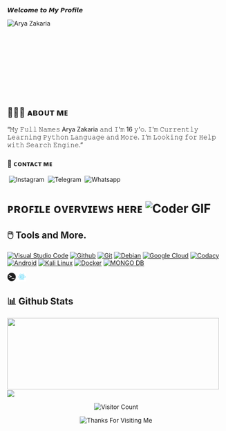 𝙒𝙚𝙡𝙘𝙤𝙢𝙚 𝙩𝙤 𝙈𝙮 𝙋𝙧𝙤𝙛𝙞𝙡𝙚
<!-- Footer -->
<div align="left">
<img alt="Arya Zakaria" height="200" width="100%" src="https://github.com/aryazakaria01/Arya Zakaria/raw/Arya Zakaria/Profile/iamaryazakaria.gif" width="200" height="140" align="right">
<br />

<h2 align="left">👨🏻‍💻 ᴀʙᴏᴜᴛ ᴍᴇ </h2>
“𝙼𝚢 𝙵𝚞𝚕𝚕 𝙽𝚊𝚖𝚎𝚜 Arya Zakaria 𝚊𝚗𝚍 𝙸'𝚖 16 𝚢'𝚘.
𝙸'𝚖 𝙲𝚞𝚛𝚛𝚎𝚗𝚝𝚕𝚢 𝙻𝚎𝚊𝚛𝚗𝚒𝚗𝚐 𝙿𝚢𝚝𝚑𝚘𝚗 𝙻𝚊𝚗𝚐𝚞𝚊𝚐𝚎 𝚊𝚗𝚍 𝙼𝚘𝚛𝚎.
𝙸’𝚖 𝙻𝚘𝚘𝚔𝚒𝚗𝚐 𝚏𝚘𝚛 𝙷𝚎𝚕𝚙 𝚠𝚒𝚝𝚑 𝚂𝚎𝚊𝚛𝚌𝚑 𝙴𝚗𝚐𝚒𝚗𝚎.”

<h3 align="left">📩 ᴄᴏɴᴛᴀᴄᴛ ᴍᴇ </h3>
<img align="center" <a href="https://instagram.com/geezingsupport" target="_blank"> <img src="https://img.shields.io/badge/Instagram-%23E4405F.svg?&style=for-the-badge&logo=Instagram&logoColor=white&color=071A2C" alt="Instagram"/></a>
<img align="center" <a href="https://t.me/Badboyanim" target="_blank"> <img src="https://img.shields.io/badge/Telegram-%23E4405F.svg?&style=for-the-badge&logo=Telegram&logoColor=white&color=071A2C" alt="Telegram"/></a>
<img align="center" <a href="https://wa.me/+6281310952894" target="_blank"> <img src="https://img.shields.io/badge/Whatsapp-%23E4405F.svg?&style=for-the-badge&logo=Whatsapp&logoColor=white&color=071A2C" alt="Whatsapp"/></a>

<h1 align="left"> ᴘʀᴏꜰɪʟᴇ ᴏᴠᴇʀᴠɪᴇᴡꜱ ʜᴇʀᴇ
    <abc>
    <img src="https://media.giphy.com/media/SWoSkN6DxTszqIKEqv/giphy.gif" alt="Coder GIF" width="500">
    </abc>
</h1>

## 🖱️ Tools and More.
<a href="#"><img alt="Visual Studio Code" src="https://img.shields.io/badge/-Visual%20Studio%20Code-23A9F2?style=flat-square&logo=Visual%20Studio%20Code&logoColor=white"/></a>
<a href="#"><img alt="Github" src="https://img.shields.io/badge/-Github-181717?style=flat-square&logo=GitHub&logoColor=white"/></a>
<a href="#"><img alt="Git" src="https://img.shields.io/badge/-Git-F44D27?style=flat-square&logo=Git&logoColor=white"/></a>
<a href="#"><img alt="Debian" src="https://img.shields.io/badge/-Debian-A80030?style=flat-square&logo=Debian&logoColor=white"/></a>
<a href="#"><img alt="Google Cloud" src="https://img.shields.io/badge/-Google%20Cloud-4285F4?style=flat-square&logo=Google%20Cloud&logoColor=white"/></a>
<a href="#"><img alt="Codacy" src="https://img.shields.io/badge/-Codacy-222F29?style=flat-square&logo=Codacy&logoColor=white"/></a>
<a href="#"><img alt="Android" src="https://img.shields.io/badge/Android-3DDC84?logo=android&logoColor=white"></a>
<a href="#"><img alt="Kali Linux" src="https://img.shields.io/badge/Kali_Linux-557C94?style=flat-square&logo=kali-linux&logoColor=white"></a>
<a href="#"><img alt="Docker" src="https://img.shields.io/badge/Docker-2CA5E0?style=flat-square&logo=docker&logoColor=white"></a>
<a href="#"><img alt="MONGO DB" src="https://img.shields.io/badge/MongoDB-4EA94B?style=flat-square&logo=mongodb&logoColor=white"></a>


<code><img height="20" src="https://raw.githubusercontent.com/github/explore/80688e429a7d4ef2fca1e82350fe8e3517d3494d/topics/terminal/terminal.png"></code>
<code><img height="20" src="https://raw.githubusercontent.com/github/explore/80688e429a7d4ef2fca1e82350fe8e3517d3494d/topics/react/react.png"></code>

## 📊 Github Stats
<img align="left" width="490" height="165" src="https://github-readme-stats.vercel.app/api?username=aryazakaria01&show_icons=true&hide_border=false&line_height=20&title_color=f69673&icon_color=1b93c9&show_owner=true"/>
<a href="https://github.com/aryazakaria01"> <img align="center" src="https://github-readme-stats.vercel.app/api/top-langs/?username=aryazakaria01&layout=compact&theme=white" /></a>

<div align="center">

<!-- Footer -->

![Visitor Count](https://profile-counter.glitch.me/KENZO-404/count.svg)

<img height="120" alt="Thanks For Visiting Me" width="100%" src="https://raw.githubusercontent.com/KENZO-404/KENZO-404/Axel.A.L/Profile/marquee.svg" />
<br />
</div>
